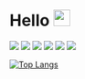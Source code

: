 # Hello <img src="https://github.com/TheDudeThatCode/TheDudeThatCode/raw/master/Assets/Hi.gif" width="29px" style="max-width:100%;"> 
<img src="https://img.shields.io/badge/html5%20-%23E34F26.svg?&style=for-the-badge&logo=html5&logoColor=white"/> <img src="https://img.shields.io/badge/css3%20-%231572B6.svg?&style=for-the-badge&logo=css3&logoColor=white"/> <img src="https://img.shields.io/badge/SASS%20-hotpink.svg?&style=for-the-badge&logo=SASS&logoColor=white"/> <img src="https://img.shields.io/badge/javascript%20-%23323330.svg?&style=for-the-badge&logo=javascript&logoColor=%23F7DF1E"/> <img src="https://img.shields.io/badge/django%20-%23092E20.svg?&style=for-the-badge&logo=django&logoColor=white"/> <img src="https://img.shields.io/badge/github%20-%23121011.svg?&style=for-the-badge&logo=github&logoColor=white"/>


[![Top Langs](https://github-readme-stats.vercel.app/api/top-langs/?username=egriboz&layout=compact&hide_border=false)](https://github.com/egriboz/github-readme-stats)	


<!--
[![Top Langs](https://github-readme-stats.vercel.app/api/top-langs/?username=egriboz&layout=compact)](https://github.com/egriboz/github-readme-stats)
![Years Badge](https://badges.pufler.dev/years/egriboz) ![Visits Badge](https://badges.pufler.dev/visits/egriboz/egriboz)
-->
